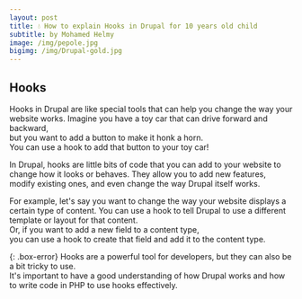 ```yaml
---
layout: post
title: 💧 How to explain Hooks in Drupal for 10 years old child
subtitle: by Mohamed Helmy
image: /img/pepole.jpg
bigimg: /img/Drupal-gold.jpg
---
```


## Hooks <br/>

Hooks in Drupal are like special tools that can help you change the way your website works. Imagine you have a toy car that can drive forward and backward,<br/> 
but you want to add a button to make it honk a horn.<br/> 
You can use a hook to add that button to your toy car!<br/>

In Drupal, hooks are little bits of code that you can add to your website to change how it looks or behaves. They allow you to add new features, modify existing ones, and even change the way Drupal itself works.<br/>

For example, let's say you want to change the way your website displays a certain type of content. You can use a hook to tell Drupal to use a different template or layout for that content.<br/>
Or, if you want to add a new field to a content type,<br/>
you can use a hook to create that field and add it to the content type.<br/>

{: .box-error}
Hooks are a powerful tool for developers, but they can also be a bit tricky to use.<br/> 
It's important to have a good understanding of how Drupal works and how to write code in PHP to use hooks effectively.<br/>

